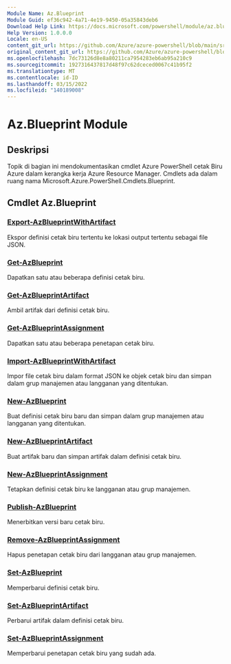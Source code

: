 ```yaml
---
Module Name: Az.Blueprint
Module Guid: ef36c942-4a71-4e19-9450-05a35843deb6
Download Help Link: https://docs.microsoft.com/powershell/module/az.blueprint
Help Version: 1.0.0.0
Locale: en-US
content_git_url: https://github.com/Azure/azure-powershell/blob/main/src/Blueprint/Blueprint/help/Az.Blueprint.md
original_content_git_url: https://github.com/Azure/azure-powershell/blob/main/src/Blueprint/Blueprint/help/Az.Blueprint.md
ms.openlocfilehash: 7dc73126d8e8a80211ca7954283eb6ab95a210c9
ms.sourcegitcommit: 1927316437817d48f97c62dceced0067c41b95f2
ms.translationtype: MT
ms.contentlocale: id-ID
ms.lasthandoff: 03/15/2022
ms.locfileid: "140189008"
---
```

# Az.Blueprint Module
## Deskripsi
Topik di bagian ini mendokumentasikan cmdlet Azure PowerShell cetak Biru Azure dalam kerangka kerja Azure Resource Manager. Cmdlets ada dalam ruang nama Microsoft.Azure.PowerShell.Cmdlets.Blueprint.

## Cmdlet Az.Blueprint
### [Export-AzBlueprintWithArtifact](Export-AzBlueprintWithArtifact.md)
Ekspor definisi cetak biru tertentu ke lokasi output tertentu sebagai file JSON. 

### [Get-AzBlueprint](Get-AzBlueprint.md)
Dapatkan satu atau beberapa definisi cetak biru.

### [Get-AzBlueprintArtifact](Get-AzBlueprintArtifact.md)
Ambil artifak dari definisi cetak biru.

### [Get-AzBlueprintAssignment](Get-AzBlueprintAssignment.md)
Dapatkan satu atau beberapa penetapan cetak biru.

### [Import-AzBlueprintWithArtifact](Import-AzBlueprintWithArtifact.md)
Impor file cetak biru dalam format JSON ke objek cetak biru dan simpan dalam grup manajemen atau langganan yang ditentukan.

### [New-AzBlueprint](New-AzBlueprint.md)
Buat definisi cetak biru baru dan simpan dalam grup manajemen atau langganan yang ditentukan.

### [New-AzBlueprintArtifact](New-AzBlueprintArtifact.md)
Buat artifak baru dan simpan artifak dalam definisi cetak biru.

### [New-AzBlueprintAssignment](New-AzBlueprintAssignment.md)
Tetapkan definisi cetak biru ke langganan atau grup manajemen.

### [Publish-AzBlueprint](Publish-AzBlueprint.md)
Menerbitkan versi baru cetak biru.

### [Remove-AzBlueprintAssignment](Remove-AzBlueprintAssignment.md)
Hapus penetapan cetak biru dari langganan atau grup manajemen.

### [Set-AzBlueprint](Set-AzBlueprint.md)
Memperbarui definisi cetak biru.

### [Set-AzBlueprintArtifact](Set-AzBlueprintArtifact.md)
Perbarui artifak dalam definisi cetak biru.

### [Set-AzBlueprintAssignment](Set-AzBlueprintAssignment.md)
Memperbarui penetapan cetak biru yang sudah ada.

